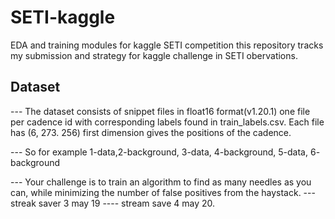 # SETI-kaggle
EDA and training modules for kaggle SETI competition 
this repository tracks my submission and strategy for kaggle challenge in SETI obervations.

## Dataset
--- The dataset consists of snippet files in float16 format(v1.20.1) one file per cadence id with corresponding labels found in train_labels.csv. Each file has (6, 273. 256) first dimension gives the positions of the cadence.

--- So for example 1-data,2-background, 3-data, 4-background, 5-data, 6- background



---  Your challenge is to train an algorithm to find as many needles as you can, while minimizing the number of false positives from the haystack.
--- streak saver 3 may 19
---- stream save 4 may 20.
